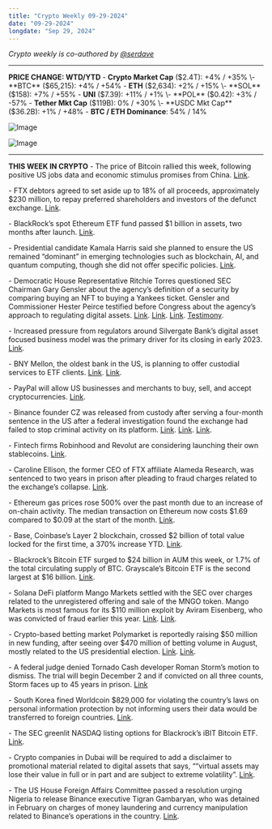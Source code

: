 ```yaml
---
title: "Crypto Weekly 09-29-2024"
date: "09-29-2024"
longdate: "Sep 29, 2024"
---
```


*Crypto weekly is co-authored by [@serdave](https://twitter.com/serdave_eth)*

---

**PRICE CHANGE: WTD/YTD**
\- **Crypto Market Cap** ($2.4T): +4% / +35%
\- **BTC** ($65,215): +4% / +54%
\- **ETH** ($2,634): +2% / +15%
\- **SOL** ($158): +7% / +55%
\- **UNI** ($7.39): +11% / +1%
\- **POL** ($0.42): +3% / -57%
\- **Tether Mkt Cap** ($119B): 0% / +30%
\- **USDC Mkt Cap** ($36.2B): +1% / +48%
\- **BTC / ETH Dominance**: 54% / 14%

![Image](/images/09-29-2024-1.png)

![Image](/images/09-29-2024-2.png)

---

**THIS WEEK IN CRYPTO**
\- The price of Bitcoin rallied this week, following positive US jobs data and economic stimulus promises from China. [Link](https://www.theblock.co/post/318348/bitcoin-rallies-amid-positive-u-s-jobs-data-and-reports-of-more-china-stimulus-measures). 

\- FTX debtors agreed to set aside up to 18% of all proceeds, approximately $230 million, to repay preferred shareholders and investors of the defunct exchange. [Link](https://www.theblock.co/post/318589/ftx-to-set-aside-up-to-230-million-for-shareholders-not-creditors-from-govt-forfeiture-proceeds). 

\- BlackRock’s spot Ethereum ETF fund passed $1 billion in assets, two months after launch. [Link](https://www.theblock.co/post/318584/blackrocks-spot-ethereum-etf-surpasses-1-billion-in-value-for-the-first-time). 

\- Presidential candidate Kamala Harris said she planned to ensure the US remained “dominant” in emerging technologies such as blockchain, AI, and quantum computing, though she did not offer specific policies. [Link](https://unchainedcrypto.com/harris-commits-to-prioritizing-emerging-industries-like-blockchain-in-speech/). 

\- Democratic House Representative Ritchie Torres questioned SEC Chairman Gary Gensler about the agency’s definition of a security by comparing buying an NFT to buying a Yankees ticket. Gensler and Commissioner Hester Peirce testified before Congress about the agency’s approach to regulating digital assets. [Link](https://www.theblock.co/post/318041/sec-chair-gary-gensler-grilled-over-crypto-regulation-handling-of-debt-box-case-in-heated-congressional-hearing). [Link](https://unchainedcrypto.com/gensler-grilled-in-congressional-hearing-over-secs-approach-to-regulating-crypto/). [Link](https://thehill.com/business/4896803-sec-leaders-spar-at-testy-house-hearing/). [Testimony](https://x.com/DegenerateNews/status/1838617674672189756). 

\- Increased pressure from regulators around Silvergate Bank’s digital asset focused business model was the primary driver for its closing in early 2023. [Link](https://www.theblock.co/post/317628/silvergate-executive-says-sudden-regulatory-shift-led-to-banks-shutdown-in-bankruptcy-filing). 

\- BNY Mellon, the oldest bank in the US, is planning to offer custodial services to ETF clients. [Link](https://www.bloomberg.com/news/articles/2024-09-24/bny-plans-to-custody-crypto-for-etfs-after-sec-review). [Link](https://www.theblock.co/post/317945/bny-mellon-moves-closer-to-offering-crypto-etf-custody-services-bloomberg). 

\- PayPal will allow US businesses and merchants to buy, sell, and accept cryptocurrencies. [Link](https://www.theblock.co/post/318195/paypal-to-allow-us-business-accounts-to-buy-and-transfer-crypto). 

\- Binance founder CZ was released from custody after serving a four-month sentence in the US after a federal investigation found the exchange had failed to stop criminal activity on its platform. [Link](https://techcrunch.com/2024/09/27/binance-founder-cz-released-from-custody-after-four-month-sentence/). [Link](https://fortune.com/crypto/2024/09/26/cz-changpeng-zhao-crypto-release-date-binance-founder/). [Link](https://www.coindesk.com/policy/2024/09/27/binance-founder-changpeng-cz-zhao-is-a-free-man/). 

\- Fintech firms Robinhood and Revolut are considering launching their own stablecoins. [Link](https://www.bloomberg.com/news/articles/2024-09-26/robinhood-revolut-explore-entering-the-burgeoning-stablecoin-sector). 

\- Caroline Ellison, the former CEO of FTX affiliate Alameda Research, was sentenced to two years in prison after pleading to fraud charges related to the exchange’s collapse. [Link](https://www.bloomberg.com/news/videos/2024-09-25/caroline-ellison-sentenced-to-2-years-in-ftx-case-video). 

\- Ethereum gas prices rose 500% over the past month due to an increase of on-chain activity. The median transaction on Ethereum now costs $1.69 compared to $0.09 at the start of the month. [Link](https://www.theblock.co/post/318450/ethereum-transaction-fees-surge-as-blockchain-activity-ramps-up-coinbase). 

\- Base, Coinbase’s Layer 2 blockchain, crossed $2 billion of total value locked for the first time, a 370% increase YTD. [Link](https://www.theblock.co/post/318431/bases-total-value-locked-crosses-2-billion-for-the-first-time-amid-sustained-user-activity). 

\- Blackrock’s Bitcoin ETF surged to $24 billion in AUM this week, or 1.7% of the total circulating supply of BTC. Grayscale’s Bitcoin ETF is the second largest at $16 billion. [Link](https://decrypt.co/283436/blackrock-bitcoin-holdings-24-billion). 

\- Solana DeFi platform Mango Markets settled with the SEC over charges related to the unregistered offering and sale of the MNGO token. Mango Markets is most famous for its $110 million exploit by Aviram Eisenberg, who was convicted of fraud earlier this year. [Link](https://decrypt.co/283528/solana-mango-markets-settles-sec-charges). [Link](https://www.sec.gov/newsroom/press-releases/2024-154). 

\- Crypto-based betting market Polymarket is reportedly raising $50 million in new funding, after seeing over $470 million of betting volume in August, mostly related to the US presidential election. [Link](https://www.theinformation.com/articles/polymarket-discusses-fresh-funding-amid-election-betting-craze). [Link](https://fortune.com/crypto/2024/09/24/polymarket-seeks-to-raise-an-additional-50-million-amid-election-fever-report/). 

\- A federal judge denied Tornado Cash developer Roman Storm’s motion to dismiss. The trial will begin December 2 and if convicted on all three counts, Storm faces up to 45 years in prison. [Link](https://www.coindesk.com/policy/2024/09/26/tornado-cash-dev-roman-storms-criminal-case-will-proceed-to-trial-ny-judge-orders/)

\- South Korea fined Worldcoin $829,000 for violating the country’s laws on personal information protection by not informing users their data would be transferred to foreign countries. [Link](https://cointelegraph.com/news/south-korea-fines-worldcoin-personal-data-violations). 

\- The SEC greenlit NASDAQ listing options for Blackrock’s iBIT Bitcoin ETF. [Link](https://decrypt.co/250715/sec-greenlights-nasdaq-listing-of-options-for-blackrocks-bitcoin-etf). 

\- Crypto companies in Dubai will be required to add a disclaimer to promotional material related to digital assets that says, ““virtual assets may lose their value in full or in part and are subject to extreme volatility”. [Link](https://cointelegraph.com/news/dubai-regulator-tightens-crypto-marketing-rules). 

\- The US House Foreign Affairs Committee passed a resolution urging Nigeria to release Binance executive Tigran Gambaryan, who was detained in February on charges of money laundering and currency manipulation related to Binance’s operations in the country. [Link](https://www.theblock.co/post/318411/us-foreign-affairs-committee-passes-resolution-demanding-binance-exec-tigran-gambaryans-release-in-nigeria).